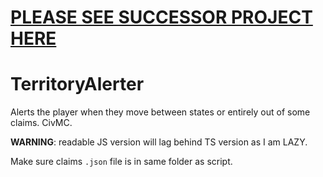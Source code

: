 # [PLEASE SEE SUCCESSOR PROJECT HERE](https://github.com/VastInfiniteNet/Herm)

# TerritoryAlerter
Alerts the player when they move between states or entirely out of some claims. CivMC.

**WARNING**: readable JS version will lag behind TS version as I am LAZY.

Make sure claims `.json` file is in same folder as script.
